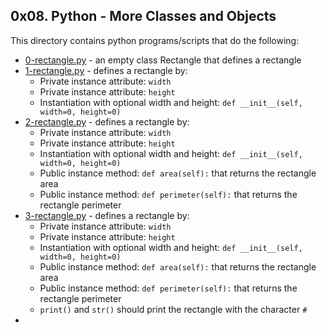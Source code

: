 ## 0x08. Python - More Classes and Objects
This directory contains python programs/scripts that do the following:
- [0-rectangle.py](0-rectangle.py) - an empty class Rectangle that defines a rectangle
- [1-rectangle.py](1-rectangle.py) - defines a rectangle by:
	- Private instance attribute: `width`
	- Private instance attribute: `height`
	- Instantiation with optional width and height: `def __init__(self, width=0, height=0)`
- [2-rectangle.py](2-rectangle.py) - defines a rectangle by:
	- Private instance attribute: `width`
	- Private instance attribute: `height`
	- Instantiation with optional width and height: `def __init__(self, width=0, height=0)`
	- Public instance method: `def area(self):` that returns the rectangle area
	- Public instance method: `def perimeter(self):` that returns the rectangle perimeter
- [3-rectangle.py](3-rectangle.py) - defines a rectangle by:
	- Private instance attribute: `width`
	- Private instance attribute: `height`
	- Instantiation with optional width and height: `def __init__(self, width=0, height=0)`
	- Public instance method: `def area(self):` that returns the rectangle area
	- Public instance method: `def perimeter(self):` that returns the rectangle perimeter
	- `print()` and `str()` should print the rectangle with the character `#`
- 